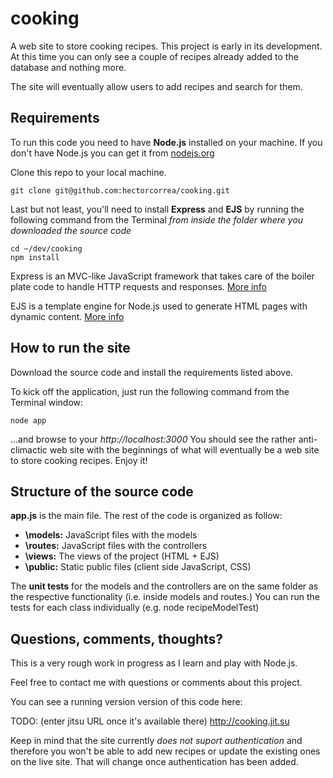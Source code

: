 cooking
=======

A web site to store cooking recipes. This project is early in its 
development. At this time you can only see a couple of recipes already
added to the database and nothing more.

The site will eventually allow users to add recipes and search for them. 


Requirements
------------
To run this code you need to have **Node.js** installed on your machine. If you don't have Node.js you can get it from [nodejs.org](http://nodejs.org)

Clone this repo to your local machine.

    git clone git@github.com:hectorcorrea/cooking.git

Last but not least, you'll need to install **Express** and **EJS** by running the following command from the Terminal *from inside the folder where you downloaded the source code*

    cd ~/dev/cooking
    npm install 

Express is an MVC-like JavaScript framework that takes care of the boiler plate code to handle HTTP requests and responses. [More info](http://expressjs.com)

EJS is a template engine for Node.js used to generate HTML pages with dynamic content. [More info](https://github.com/visionmedia/ejs)


How to run the site
-------------------
Download the source code and install the requirements listed above.

To kick off the application, just run the following command from the Terminal window: 

    node app 

...and browse to your *http://localhost:3000* You should see the rather anti-climactic web site with the beginnings of what will eventually be a web site to store cooking recipes. Enjoy it!


Structure of the source code
----------------------------
**app.js** is the main file. The rest of the code is organized as follow:

* **\models:** JavaScript files with the models
* **\routes:** JavaScript files with the controllers
* **\views:** The views of the project (HTML + EJS)
* **\public:** Static public files (client side JavaScript, CSS)

The **unit tests** for the models and the controllers are on the same 
folder as the respective functionality (i.e. inside models and routes.) 
You can run the tests for each class individually (e.g. node recipeModelTest)


Questions, comments, thoughts?
------------------------------
This is a very rough work in progress as I learn and play with Node.js.

Feel free to contact me with questions or comments about this project.

You can see a running version version of this code here:

  TODO: (enter jitsu URL once it's available there)
  http://cooking.jit.su

Keep in mind that the site currently *does not suport authentication* and therefore
you won't be able to add new recipes or update the existing ones on the live site.
That will change once authentication has been added.

